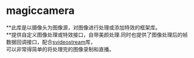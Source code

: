 # magiccamera
**此库是以摄像头为图像源，对图像进行处理或添加特效的框架库。<br> 
**提供自定义图像处理或特效接口，自带美颜处理.同时也提供了图像处理后的帧数据回调接口，配合[svideostream](https://github.com/showwaychen/svideostream)库，<br> 
可以非常得简单的将处理完的图像录制和直播。<br> 